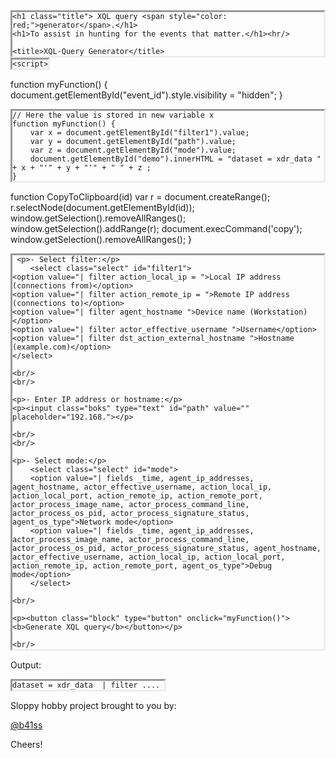 <html>

<head>

	<h1 class="title"> XQL query <span style="color: red;">generator</span>.</h1>
	<h1>To assist in hunting for the events that matter.</h1><hr/>
	
	<title>XQL-Query Generator</title>
<style>
pre {
  border-style: inset;
  word-wrap:break-word;
  display:inline-block;
  margin: 0;
}
	
.block {
  display: block;
  width: 350px;
  border: none;
  background-color: #00ff99;
  color: black;
  padding: 14px 28px;
  font-size: 16px;
  cursor: pointer;
  text-align: center;
}
	
.boks {
 font-size:large;
 border-radius: 10px;
 width:250px;
 height:22px;
	
	}
.select {
height:30px;
font-size:large;
	}	
	
</style>

    <script>

function myFunction() {
  document.getElementById("event_id").style.visibility = "hidden";
}
      
    // Here the value is stored in new variable x 
    function myFunction() {
        var x = document.getElementById("filter1").value;
        var y = document.getElementById("path").value;
        var z = document.getElementById("mode").value;
        document.getElementById("demo").innerHTML = "dataset = xdr_data " + x + "'" + y + "'" + " " + z ;
    }
  
function CopyToClipboard(id)
var r = document.createRange();
r.selectNode(document.getElementById(id));
window.getSelection().removeAllRanges();
window.getSelection().addRange(r);
document.execCommand('copy');
window.getSelection().removeAllRanges();
}
</script>

</head>
<body>
	
     <p>- Select filter:</p>
        <select class="select" id="filter1">
	<option value="| filter action_local_ip = ">Local IP address (connections from)</option>
	<option value="| filter action_remote_ip = ">Remote IP address (connections to)</option>
	<option value="| filter agent_hostname ">Device name (Workstation)</option>
	<option value="| filter actor_effective_username ">Username</option>
	<option value="| filter dst_action_external_hostname ">Hostname (example.com)</option>
	</select>

    <br/>
    <br/>

    <p>- Enter IP address or hostname:</p>
    <p><input class="boks" type="text" id="path" value="" placeholder="192.168."></p>

    <br/>
    <br/>
	
    <p>- Select mode:</p>
		<select class="select" id="mode">
	  	<option value="| fields _time, agent_ip_addresses, agent_hostname, actor_effective_username, action_local_ip, action_local_port, action_remote_ip, action_remote_port, actor_process_image_name, actor_process_command_line, actor_process_os_pid, actor_process_signature_status, agent_os_type">Network mode</option>
		<option value="| fields _time, agent_ip_addresses, actor_process_image_name, actor_process_command_line, actor_process_os_pid, actor_process_signature_status, agent_hostname, actor_effective_username, action_local_ip, action_local_port, action_remote_ip, action_remote_port, agent_os_type">Debug mode</option>
		</select>
	
    <br/>

    <p><button class="block" type="button" onclick="myFunction()"><b>Generate XQL query</b></button></p>

    <br/>

<p> Output:</p>

<pre id="demo">
<code id="copy">dataset = xdr_data  | filter .... </code>
</pre>
      
<!-- <a href="#" onclick="CopyToClipboard('copy');return false;">Copy To clipboard</a> -->

</body>

<p>Sloppy hobby project brought to you by:</p>
<a href="https://twitter.com/b41ss">@b41ss</a>	 
<p>Cheers!</p>
</html>
